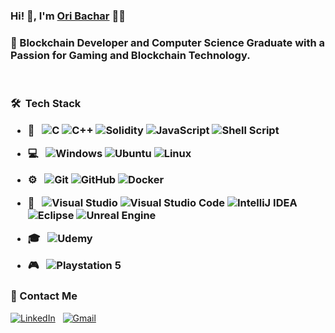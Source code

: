 ### Hi! 👋, I'm [Ori Bachar](https://github.com/OriBachar) 👨‍💻

<h3>
     💪 Blockchain Developer and Computer Science Graduate with a Passion for Gaming and Blockchain Technology.
</h3>

<br />
<h3> 🛠 &nbsp;Tech Stack 

- 🧰 &nbsp; 
  ![C](https://img.shields.io/badge/c-%2300599C.svg?style=for-the-badge&logo=c&logoColor=white)
  ![C++](https://img.shields.io/badge/c++-%2300599C.svg?style=for-the-badge&logo=c%2B%2B&logoColor=white)
  ![Solidity](https://img.shields.io/badge/Solidity-e6e6e6?style=for-the-badge&logo=solidity&logoColor=black)
  ![JavaScript](https://img.shields.io/badge/javascript-%23323330.svg?style=for-the-badge&logo=javascript&logoColor=%23F7DF1E)
  ![Shell Script](https://img.shields.io/badge/shell_script-%23121011.svg?style=for-the-badge&logo=gnu-bash&logoColor=white)
 
- 💻 &nbsp; 
  ![Windows](https://img.shields.io/badge/Windows-0078D6?style=for-the-badge&logo=windows&logoColor=white)
  ![Ubuntu](https://img.shields.io/badge/Ubuntu-E95420?style=for-the-badge&logo=ubuntu&logoColor=white)
  ![Linux](https://img.shields.io/badge/Linux-FCC624?style=for-the-badge&logo=linux&logoColor=black)
 
- ⚙️ &nbsp; 
  ![Git](https://img.shields.io/badge/git-%23F05033.svg?style=for-the-badge&logo=git&logoColor=white)
  ![GitHub](https://img.shields.io/badge/github-%23121011.svg?style=for-the-badge&logo=github&logoColor=white)
  ![Docker](https://img.shields.io/badge/docker-%230db7ed.svg?style=for-the-badge&logo=docker&logoColor=white)
  
- 🔧 &nbsp; 
  ![Visual Studio](https://img.shields.io/badge/VisualStudio-5C2D91.svg?style=for-the-badge&logo=visual-studio&logoColor=white)
  ![Visual Studio Code](https://img.shields.io/badge/VisualStudioCode-0078d7.svg?style=for-the-badge&logo=visual-studio-code&logoColor=white)
  ![IntelliJ IDEA](https://img.shields.io/badge/IntelliJIDEA-000000.svg?style=for-the-badge&logo=intellij-idea&logoColor=white)
  ![Eclipse](https://img.shields.io/badge/Eclipse-2C2255?style=for-the-badge&logo=eclipse&logoColor=white)
  ![Unreal Engine](https://img.shields.io/badge/unrealengine-%23313131.svg?style=for-the-badge&logo=unrealengine&logoColor=white)
  
- 🎓  &nbsp; 
  ![Udemy](https://img.shields.io/badge/Udemy-EC5252?style=for-the-badge&logo=Udemy&logoColor=white)
     
- 🎮 &nbsp; 
  ![Playstation 5](https://img.shields.io/badge/Playstation%205-003791?style=for-the-badge&logo=playstation-5&logoColor=white)

### 📝 Contact Me 
  [![LinkedIn](https://img.shields.io/badge/linkedin-%230077B5.svg?style=for-the-badge&logo=linkedin&logoColor=white)](https://www.linkedin.com/in/ori-bachar/)
  &nbsp;
  [![Gmail](https://img.shields.io/badge/Gmail-D14836?style=for-the-badge&logo=gmail&logoColor=white)](mailto:oribachar98@gmail.com)


